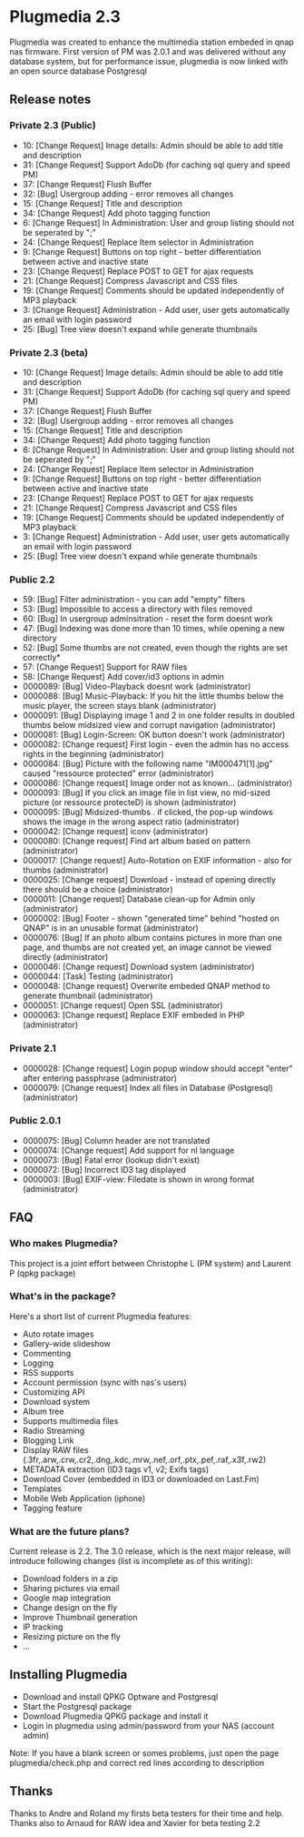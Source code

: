 # Plugmedia 2.3

Plugmedia was created to enhance the multimedia station embeded in qnap nas firmware.
First version of PM was 2.0.1 and was delivered without any database system, but for performance issue, plugmedia is now linked with an open source database
Postgresql

## Release notes

### Private 2.3 (Public)
* 10: [Change Request] Image details: Admin should be able to add title and description 
* 31: [Change Request] Support AdoDb (for caching sql query and speed PM) 
* 37: [Change Request] Flush Buffer 
* 32: [Bug] Usergroup adding - error removes all changes 
* 15: [Change Request] Title and description 
* 34: [Change Request] Add photo tagging function 
* 6:  [Change Request] In Administration: User and group listing should not be seperated by ";" 
* 24: [Change Request] Replace Item selector in Administration 
* 9:  [Change Request] Buttons on top right - better differentiation between active and inactive state 
* 23: [Change Request] Replace POST to GET for ajax requests 
* 21: [Change Request] Compress Javascript and CSS files 
* 19: [Change Request] Comments should be updated independently of MP3 playback
* 3:  [Change Request] Administration - Add user, user gets automatically an email with login password
* 25: [Bug] Tree view doesn't expand while generate thumbnails 



### Private 2.3 (beta)
* 10: [Change Request] Image details: Admin should be able to add title and description 
* 31: [Change Request] Support AdoDb (for caching sql query and speed PM) 
* 37: [Change Request] Flush Buffer 
* 32: [Bug] Usergroup adding - error removes all changes 
* 15: [Change Request] Title and description 
* 34: [Change Request] Add photo tagging function 
* 6:  [Change Request] In Administration: User and group listing should not be seperated by ";" 
* 24: [Change Request] Replace Item selector in Administration 
* 9:  [Change Request] Buttons on top right - better differentiation between active and inactive state 
* 23: [Change Request] Replace POST to GET for ajax requests 
* 21: [Change Request] Compress Javascript and CSS files 
* 19: [Change Request] Comments should be updated independently of MP3 playback
* 3:  [Change Request] Administration - Add user, user gets automatically an email with login password
* 25: [Bug] Tree view doesn't expand while generate thumbnails 




### Public 2.2
* 59: [Bug] Filter administration - you can add "empty" filters
* 53: [Bug] Impossible to access a directory with files removed
* 60: [Bug] In usergroup adminsitration - reset the form doesnt work
* 47: [Bug] Indexing was done more than 10 times, while opening a new directory
* 52: [Bug] Some thumbs are not created, even though the rights are set correctly*
* 57: [Change Request] Support for RAW files
* 58: [Change Request] Add cover/id3 options in admin 
* 0000089: [Bug] Video-Playback doesnt work (administrator)
* 0000088: [Bug] Music-Playback: If you hit the little thumbs below the music player, the screen stays blank (administrator)
* 0000091: [Bug] Displaying image 1 and 2 in one folder results in doubled thumbs below midsized view and corrupt navigation (administrator)
* 0000081: [Bug] Login-Screen: OK button doesn't work (administrator)
* 0000082: [Change request] First login - even the admin has no access rights in the beginning (administrator)
* 0000084: [Bug] Picture with the following name "IM000471[1].jpg" caused "ressource protected" error (administrator)
* 0000086: [Change request] Image order not as known... (administrator)
* 0000093: [Bug] If you click an image file in list view, no mid-sized picture (or ressource protecteD) is shown (administrator)
* 0000095: [Bug] Midsized-thumbs . if clicked, the pop-up windows shows the image in the wrong aspect ratio (administrator)
* 0000042: [Change request] iconv (administrator)
* 0000080: [Change request] Find art album based on pattern (administrator)
* 0000017: [Change request] Auto-Rotation on EXIF information - also for thumbs (administrator)
* 0000025: [Change request] Download - instead of opening directly there should be a choice (administrator)
* 0000011: [Change request] Database clean-up for Admin only (administrator)
* 0000002: [Bug] Footer - shown "generated time" behind "hosted on QNAP" is in an unusable format (administrator)
* 0000076: [Bug] If an photo album contains pictures in more than one page, and thumbs are not created yet, an image cannot be viewed directly (administrator)
* 0000046: [Change request] Download system (administrator)
* 0000044: [Task] Testing (administrator)
* 0000048: [Change request] Overwrite embeded QNAP method to generate thumbnail (administrator)
* 0000051: [Change request] Open SSL (administrator)
* 0000063: [Change request] Replace EXIF embeded in PHP (administrator)

### Private 2.1
* 0000028: [Change request] Login popup window should accept "enter" after entering passphrase (administrator)
* 0000079: [Change request] Index all files in Database (Postgresql) (administrator)


### Public 2.0.1
* 0000075: [Bug] Column header are not translated
* 0000074: [Change request] Add support for nl language
* 0000073: [Bug] Fatal error (lookup didn't exist)
* 0000072: [Bug] Incorrect ID3 tag displayed
* 0000003: [Bug] EXIF-view: Filedate is shown in wrong format (administrator)


## FAQ

### Who makes Plugmedia?

This project is a joint effort between Christophe L (PM system) and Laurent P (qpkg package)

### What's in the package?

Here's a short list of current Plugmedia features:

* Auto rotate images
* Gallery-wide slideshow
* Commenting
* Logging
* RSS supports
* Account permission (sync with nas's users)
* Customizing API
* Download system
* Album tree
* Supports multimedia files
* Radio Streaming
* Blogging Link 
* Display RAW files (.3fr,.arw,.crw,.cr2,.dng,.kdc,.mrw,.nef,.orf,.ptx,.pef,.raf,.x3f,.rw2)
* METADATA extraction (ID3 tags v1, v2; Exifs tags)
* Download Cover (embedded in ID3 or downloaded on Last.Fm)
* Templates
* Mobile Web Application (iphone)
* Tagging feature
 


### What are the future plans?

Current release is 2.2. The 3.0 release, which is the next major release, will 
introduce following changes (list is incomplete as of this writing):

* Download folders in a zip
* Sharing pictures via email
* Google map integration
* Change design on the fly
* Improve Thumbnail generation
* IP tracking
* Resizing picture on the fly
* ...


## Installing Plugmedia

* Download and install QPKG Optware and Postgresql
* Start the Postgresql package
* Download Plugmedia QPKG package and install it
* Login in plugmedia using admin/password from your NAS (account admin)

Note: If you have a blank screen or somes problems, just open the page plugmedia/check.php and correct red lines according to description

## Thanks
Thanks to Andre and Roland my firsts beta testers for their time and help.
Thanks also to Arnaud for RAW idea and Xavier for beta testing 2.2